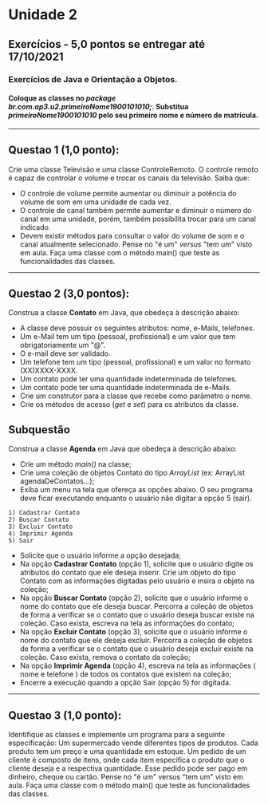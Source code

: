 # Unidade 2
## Exercícios - 5,0 pontos se entregar até 17/10/2021
### Exercícios de Java e Orientação a Objetos.
#### Coloque as classes no *package br.com.ap3.u2.primeiroNome1900101010;*. Substitua *primeiroNome1900101010* pelo seu primeiro nome e número de matrícula.

---

## Questao 1 (1,0 ponto):
Crie uma classe Televisão e uma classe ControleRemoto. O controle remoto é capaz de controlar o volume e trocar os canais da televisão. Saiba que:
- O controle de volume permite aumentar ou diminuir a potência do volume de som em uma unidade de cada vez.
- O controle de canal também permite aumentar e diminuir o número do canal em uma unidade, porém, também possibilita trocar para um canal indicado.
- Devem existir métodos para consultar o valor do volume de som e o canal atualmente selecionado.
Pense no "é um" *versus* "tem um" visto em aula. Faça uma classe com o método main() que teste as funcionalidades das classes.

---

## Questao 2 (3,0 pontos):
Construa a classe **Contato** em Java, que obedeça à descrição abaixo:

* A classe deve possuir os seguintes atributos: nome, e-Mail*s*, telefone*s*.
* Um e-Mail tem um tipo (pessoal, profissional) e um valor que tem obrigatoriamente um "@".
* O e-mail deve ser validado.
* Um telefone tem um tipo (pessoal, profissional) e um valor no formato (XX)XXXX-XXXX.
* Um contato pode ter uma quantidade indeterminada de telefones.
* Um contato pode ter uma quantidade indeterminada de e-Mails.
* Crie um construtor para a classe que recebe como parâmetro o nome.
* Crie os métodos de acesso (*get* e *set*) para os atributos da classe.

## Subquestão

Construa a classe **Agenda** em Java que obedeça à descrição abaixo:
* Crie um método *main()* na classe;
* Crie uma coleção de objetos Contato do tipo *ArrayList* (ex: ArrayList<Contato> agendaDeContatos...);
* Exiba um menu na tela que ofereça as opções abaixo. O seu programa deve ficar executando enquanto o usuário não digitar a opção 5 (sair).

```
1) Cadastrar Contato
2) Buscar Contato
3) Excluir Contato
4) Imprimir Agenda
5) Sair
```

* Solicite que o usuário informe a opção desejada;
* Na opção **Cadastrar Contato** (opção 1), solicite que o usuário digite os atributos do contato que ele deseja inserir. Crie um objeto do tipo Contato com as informações digitadas pelo usuário e insira o objeto na coleção;
* Na opção **Buscar Contato** (opção 2), solicite que o usuário informe o nome do contato que ele deseja buscar. Percorra a coleção de objetos de forma a verificar se o contato que o usuário deseja buscar existe na coleção. Caso exista, escreva na tela as informações do contato;
* Na opção **Excluir Contato** (opção 3), solicite que o usuário informe o nome do contato que ele deseja excluir. Percorra a coleção de objetos de forma a verificar se o contato que o usuário deseja excluir existe na coleção. Caso exista, remova o contato da coleção;
* Na opção **Imprimir Agenda** (opção 4), escreva na tela as informações ( nome e telefone ) de todos os contatos que existem na coleção;
* Encerre a execução quando a opção Sair (opção 5) for digitada.
---

## Questao 3 (1,0 ponto):
Identifique as classes e implemente um programa para a seguinte especificação:
Um supermercado vende diferentes tipos de produtos. Cada produto tem um preço e uma quantidade em estoque. Um pedido de um cliente é composto de itens, onde cada item especifica o produto que o cliente deseja e a respectiva quantidade. Esse pedido pode ser pago em dinheiro, cheque ou cartão.
Pense no "é um" versus "tem um" visto em aula. Faça uma classe com o método main() que teste as funcionalidades das classes.